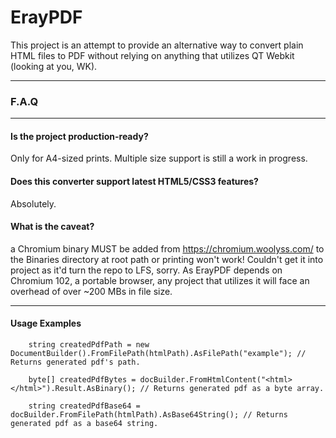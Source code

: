 # ErayPDF
This project is an attempt to provide an alternative way to convert plain HTML files to PDF without relying on anything that utilizes QT Webkit (looking at you, WK).
<hr>

### F.A.Q

<hr>

#### Is the project production-ready?

Only for A4-sized prints. Multiple size support is still a work in progress.

#### Does this converter support latest HTML5/CSS3 features?
Absolutely.
#### What is the caveat?
a Chromium binary MUST be added from https://chromium.woolyss.com/ to the Binaries directory at root path or printing won't work! Couldn't get it into project as it'd turn the repo to LFS, sorry.
As ErayPDF depends on Chromium 102, a portable browser, any project that utilizes it will face an overhead of over ~200 MBs in file size.
<hr>

#### Usage Examples
```
    string createdPdfPath = new DocumentBuilder().FromFilePath(htmlPath).AsFilePath("example"); // Returns generated pdf's path.
```
```
    byte[] createdPdfBytes = docBuilder.FromHtmlContent("<html></html>").Result.AsBinary(); // Returns generated pdf as a byte array.
```
```
    string createdPdfBase64 = docBuilder.FromFilePath(htmlPath).AsBase64String(); // Returns generated pdf as a base64 string.
```


            

            
